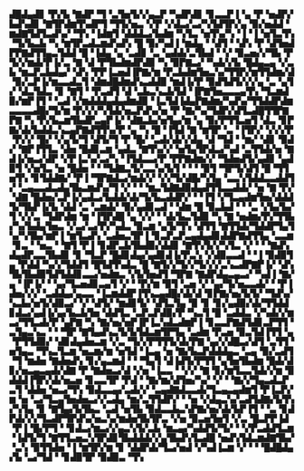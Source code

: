 ▟█▟▄▟▊▝▛▞▙▝▇▟▛▝▜▝▃▜▅▜▞▞▄▃▛▝▚▟▛▟▊▝▊▃▃▛▐▝▄▝▛▝▅▟▛▞▙▟▚▟▊▝▇▜▛▟▆▜▚▟▛▜▝▜▜▞▅▃▝▞▛▝▞▟▃▞▃▞▚▜▟▜▛▞▄▝▉▞▅▟▟▝▆▟▇▜▟▜▃▟▚▞▝▜▚▝▐▟▆▜▝▟▟▟▃▞▙▟▆▝▚▜▃▝▅▜▚▞▚▝▐▝▐▝▅▜▃▜▚▝▜▞▙▃▙▝▚▝▆▜▛▃▟▃▆▟▚▟▚▝█▝▉▞▚▟▐▝▆▟▄▝▝▟▜▝▝▟▚▝▛▝▟▜▅▟▛▛▇▟▜▜▄▃▜▟▟▝█▝▐▟▄▝▄▝▃▟▊▝▃▝▄▟▟▞▃▜▙▟▝▝▞▝▉▃▅▞▞▜▙▝▛▜▞▞▆▟▞▛▐▞▃▝▇▝▟▝▛▜▙▟▆▟▛▟▉▝▚▝▉▛▇▃▞▝▚▟▞▞▙▝█▟▄▃▄▝▞▃▙▝▆▃▛▃▙▟▄▞▝▟▚▝▛▛▐▃▅▟▐▛▇▞▆▝▛▃▙▟▆▜▅▃▚▞▜▜▛▞▆▜▜▟▆▞▟▝▉▞▃▛▐▞▆▃▃▟▃▜▝▟▆▟█▟▆▟▚▃▟▟▉▝▆▟▐▞▛▝▉▟▜▟▜▞▞▞▄▝▃▝▄▜▞▝▟▃▜▟▃▝▊▝▇▜▝▝▛▃▟▜▝▟▝▃▙▃▚▃▙▜▟▝▐▛▇▜▅▃▃▃▄▜▚▝▜▃▆▟▉▞▆▛▐▜▝▝▃▟▝▞▆▟▟▟▄▟▄▟▆▟▉▝▐▃▜▟▐▟▄▛▇▟▆▞▚▟▚▞▜▜▟▟▛▟▆▃▃▃▃▟█▞▜▞▆▝▛▞▞▞▚▜▟▞▅▃▛▟▚▞▅▝▛▝▇▞▚▞▜▟▛▞▟▜▃▟█▜▜▛▇▛▇▝▚▝▛▞▙▃▆▜▙▟▛▃▄▛▐▞▝▟▇▃▙▞▅▜▄▞▆▝▄▝▉▞▛▜▜▃▅▜▝▟▃▝▊▛▇▞▟▞▙▟▟▃▚▃▄▛▇▟▜▜▚▞▛▝▄▝▚▝█▝▐▜▟▝▇▝▆▜▛▝▃▝▐▜▛▞▝▞▞▞▛▝▛▞▞▝█▞▝▞▄▜▞▜▝▟▜▞▜▝▛▝█▞▝▃▟▞▟▞▞▟▄▝▟▝▜▟▝▝▆▞▝▟▊▝▉▟▞▝▇▛▐▜▜▃▝▟▅▝█▟▊▃▆▝▄▟▃▝▇▜▚▞▞▝▅▜▄▜▛▟▃▞▚▟▝▃▜▜▟▞▅▝▇▟▐▞▅▃▞▟▛▝▞▛▐▃▚▞▃▞▚▝▐▜▟▃▃▞▛▝▛▛▇▟▆▞▞▝▜▟▅▟▜▞▄▟▊▝▄▟▉▜▝▞▅▜▃▝▅▝█▟▅▝▝▝▜▟▇▃▜▞▃▃▚▞▙▜▝▝▝▝▉▜▝▜▛▜▞▟▜▝█▝▜▜▅▜▚▝▊▜▟▟▇▞▝▛▐▝▜▛▇▟▃▞▆▟▞▞▝▞▞▜▞▟█▞▚▜▄▝▃▃▚▜▟▟▃▃▟▟▜▞▝▃▄▃▃▟▃▟▄▜▙▃▆▟▚▞▜▝▞▝▝▝▆▃▜▟▇▟▉▟▄▟▜▜▃▃▟▟▞▝▅▝▇▝▛▞▝▟▇▝█▟▅▞▃▛▐▞▄▟▃▞▙▟▟▞▟▞▜▞▙▃▟▟▛▞▝▝▐▜▝▞▜▃▄▟▆▜▅▞▟▟▟▜▞▜▙▛▐▞▙▝▟▟▝▃▝▃▆▟▞▝▉▞▄▟▊▃▟▝▝▟▆▝█▝▉▃▙▟▝▝▝▃▝▞▙▞▙▞▜▝▞▞▃▝▜▟▛▟▆▝▆▝▐▜▛▟█▝▄▝▞▞▝▝▟▞▙▃▜▟▉▝▚▝▇▝▅▟▆▞▛▞▜▜▙▞▚▞▙▟▄▜▅▃▝▞▃▞▃▞▛▞▚▟▃▝▉▃▆▝▄▜▞▜▚▝▟▜▜▝▇▜▜▟▞▜▟▟▛▜▄▜▚▞▚▜▙▞▆▛▐▝▆▜▃▟▚▝▃▟▅▃▜▛▐▝▊▃▛▃▛▃▄▟▄▟▊▟▟▛▇▟▜▜▄▝▃▃▆▝▊▃▝▝▅▃▝▝▇▜▝▛▐▝▊▟▛▃▙▜▙▟▉▞▟▟▊▝▇▜▚▜▞▞▚▜▃▝▞▝▝▝▇▟▚▟▄▟▛▃▃▜▙▟▊▝▊▝▜▃▛▝█▟▊▟▄▞▄▟▊▟▐▞▛▃▚▝▞▟▉▃▃▟▝▝▐▝▉▟▉▜▄▝▛▟▟▝▚▞▞▜▟▟▜▝█▜▟▜▚▟▃▝█▝▇▜▞▞▜▞▞▜▞▞▞▃▚▃▟▛▇▛▐▞▝▟▚▜▙▜▙▟▉▜▟▜▟▟▊▃▃▞▅▟▆▃▝▞▙▜▅▟▜▝▜▛▇▝▇▟▛▟▄▃▄▃▞▝▚▟▐▝▇▞▄▝▐▛▐▞▝▝▄▞▜▃▅▟▊▃▄▜▝▞▝▝▛▞▆▝▉▜▝▃▅▝▞▝▄▞▜▞▅▃▃▟▞▝▝▛▐▟▅▞▞▞▝▃▟▟▄▞▄▃▃▝▐▃▆▟▟▛▐▜▚▃▄▟█▞▟▞▟▝▊▛▇▞▅▞▙▜▞▝▜▟▚▞▚▃▙▞▅▜▞▟▉▃▞▝▞▝▟▜▞▝▆▟▊▜▞▝▟▜▃▜▄▝▉▝▊▝▊▞▄▟▉▞▟▞▜▜▟▟▊▟▃▞▄▟▐▞▄▞▙▃▙▜▅▝▟▟▜▃▝▃▛▃▛▟▉▞▛▝▚▃▜▝█▝▃▟▟▃▝▞▚▟▞▞▆▃▞▜▜▃▟▞▛▝▄▛▇▝▚▝▇▞▅▞▅▛▐▛▐▃▚▟▃▟▆▛▐▝▊▃▃▛▇▟▜▟▊▃▛▜▜▝▃▜▄▃▚▃▝▝▝▜▛▝▇▜▄▟▚▃▜▞▙▜▟▃▆▜▛▜▄▝▃▟▆▝▛▃▅▝▉▃▜▟▐▜▜▝▄▝▛▜▜▟▉▞▝▟▊▟▄▟▅▃▆▝▞▃▝▜▞▞▛▜▜▜▞▟▞▛▇▝▄▞▞▟█▃▞▟▜▝▃▜▜▝▅▜▄▃▝▜▚▃▜▃▆▝▅▃▆▞▆▝▅▜▟▝▐▃▄▝▅▝▇▞▙▃▛▟▟▟▄▃▝▃▄▝▉▞▃▟▜▝▜▝▆▟▅▝▇▟▅▟▚▝▊▞▄▃▆▟▝▝▝▜▄▜▝▟▐▟▜▞▛▜▜▝▄▜▅▜▙▟▆▝█▟▞▟▊▞▅▃▄▃▄▟▞▟▇▝▛▝▇▟▅▃▞▟▝▞▅▝▐▃▃▝▝▞▞▝▇▝▊▞▆▜▃▃▜▟▞▞▆▝▉▟▟▟▐▜▛▞▟▞▅▃▅▝▊▃▃▜▛▝▛▟▝▝▇▞▆▞▟▜▅▞▚▞▝▞▝▝▇▞▞▜▄▃▟▃▛▃▜▝▟▟▅▝▅▃▞▜▚▝▉▟▃▃▄▞▃▟▞▞▝▃▄▟▇▟▃▃▟▞▜▃▄▃▄▟▆▜▝▛▐▃▛▞▆▝▅▝▃▞▜▃▄▜▅▟▅▃▞▞▃▟▄▝▆▞▃▜▜▟▛▞▝▝▅▝▞▟▄▃▚▞▃▟▜▟▇▞▙▜▚▞▚▜▄▝▊▝▇▜▄▞▙▜▙▃▝▃▟▝▅▜▙▝▉▟▃▃▙▃▚▛▇▞▅▞▟▞▙▛▐▜▝▝▃▝▊▟▛▟▞▞▞▜▃▟▛▜▛▟▚▞▅▃▚▞▆▟▅▜▙▜▛▃▝▞▅▝▉▃▅▜▅▜▝▞▃▝█▃▛▛▐▟▝▛▐▝█▞▛▜▝▝▊▟▃▞▆▃▞▞▄▃▚▜▞▃▙▝▆▃▄▞▚▟▟▜▞▜▞▝▝▞▛▃▟▟▜▃▆▝▐▟▜▞▜▝▇▜▜▃▅▃▚▜▛▟▊▜▙▟▟▟▞▞▄▜▙▟▚▜▃▟█▝▅▟▚▜▟▃▆▟▇▜▙▞▝▃▚▝▉▜▜▟▅▝▐▝▆▜▛▞▆▝▊▝▟▟▛▟▞▜▃▞▅▟▝▞▚▟▐▃▆▝▞▝▝▝█▟█▟▄▞▙▝▃▞▜▟▝▝▊▟▉▜▛▝▉▟▉▃▝▜▚
